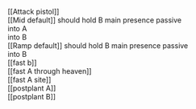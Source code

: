 [[Attack pistol]]							
	[[Mid default]]		should hold B main presence passive						
		into A							
		into B							
	[[Ramp default]]		should hold B main presence passive						
		into B							
	[[fast b]]								
	[[fast A through heaven]]								
	[[fast A site]]								
	[[postplant A]]								
	[[postplant B]]	